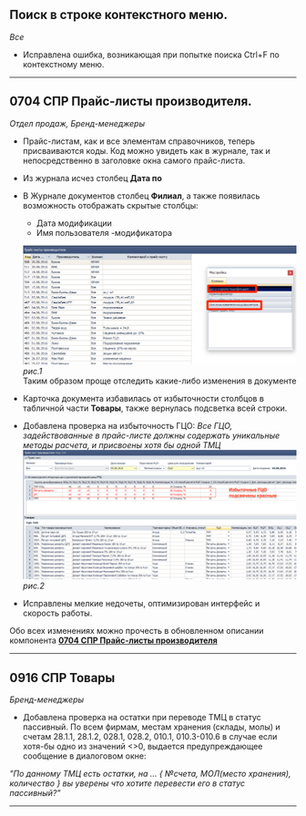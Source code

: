 

[//]:# (Абросимов)

## Поиск в строке контекстного меню.
*Все*

- Исправлена ошибка, возникающая при попытке поиска Ctrl+F по контекстному меню.


----------------
[//]:# (Абросимов)
## 0704 СПР Прайс-листы производителя.
*Отдел продаж, Бренд-менеджеры*

- Прайс-листам, как и все элементам справочников, теперь присваиваются коды. Код можно увидеть как в журнале, так и непосредственно в заголовке окна самого прайс-листа.
- Из журнала исчез столбец **Дата по**

- В Журнале документов столбец  **Филиал**, а также появилась возможность отображать скрытые столбцы:
  - Дата модификации
  - Имя пользователя -модификатора

  ![рис.1](./media/0704_1.png "рис.1")  
  *рис.1*  
Таким образом проще отследить какие-либо изменения в документе

- Карточка документа избавилась от избыточности столбцов в табличной части **Товары**, также вернулась подсветка всей строки.
- Добавлена проверка на избыточность ГЦО:
*Все ГЦО, задействованные в прайс-листе должны содержать уникальные методы расчета, и присвоены хотя бы одной ТМЦ*
![рис.2](./media/0704_2.png "рис.2")  
*рис.2*  
- Исправлены мелкие недочеты, оптимизирован интерфейс и скорость работы.

Обо всех изменениях можно прочесть в обновленном описании компонента [**0704 СПР Прайс-листы  производителя**](https://idistributor.gitbooks.io/distributor/content/Description%20of%20the%20components/0704/0704_PRICE2_LIST.html)

----------------------
[//]:# (Абросимов)
## 0916 СПР Товары
*Бренд-менеджеры*

- Добавлена проверка на остатки при переводе ТМЦ в статус пассивный. По всем фирмам, местам хранения (склады, молы) и счетам 28.1.1, 28.1.2, 028.1, 028.2, 010.1, 010.3-010.6 в случае если хотя-бы одно из значений <>0, выдается предупреждающее сообщение в диалоговом окне:

*"По данному ТМЦ есть остатки, на ...
{ №счета, МОЛ(место хранения), количество }
вы уверены что хотите перевести его в статус пассивный?"*


----------------------
[//]:# (Абросимов)
